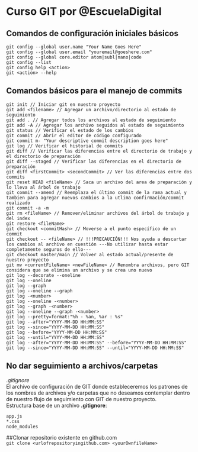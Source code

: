 # Curso GIT por @EscuelaDigital

## Comandos de configuración iniciales básicos
```
git config --global user.name "Your Name Goes Here"
git config --global user.email "youremail@goeshere.com"
git config --global core.editor atom|subl|nano|code
git config --list
git config help <action>
git <action> --help

```

## Comandos básicos para el manejo de commits

```
git init // Iniciar git en nuestro proyecto
git add <filename> // Agregar un archivo/directorio al estado de seguimiento
git add . // Agregar todos los archivos al estado de seguimiento
git add -A // Agregar los archivo seguidos al estado de seguimiento
git status // Verificar el estado de los cambios
git commit // Abrir el editor de código configurado
git commit m- "Your descriptive commit description goes here"
git log // Verificar el historial de commits
git diff // Verificar las diferencias entre el directorio de trabajo y el directorio de preparación
git diff --staged // Verificar las diferencias en el directorio de preparación
git diff <firstCommit> <secondCommit> // Ver las diferencias entre dos commits
git reset HEAD <fileName> // Saca un archivo del area de preparación y lo lleva al árbol de trabajo
git commit --amend // Reemplaza el último commit de la rama actual y tambien para agregar nuevos cambios a la utlima confirmación/commit realizado
git commit -a -m
git rm <fileName> // Remover/eliminar archivos del árbol de trabajo y del index
git restore <fileName>
git checkout <commitHash> // Moverse a el punto específico de un commit
git checkout -- <fileName> // !!!PRECAUCIÓN!!! Nos ayuda a descartar los cambios al archivo en cuestión ---No utilizar hasta estar completamente seguros de ello---
git checkout master/main // Volver al estado actual/presente de nuestro proyecto
git mv <currentFileName> <newFileName> // Renombra archivos, pero GIT considera que se elimina un archivo y se crea uno nuevo
git log --decorate --oneline
git log --oneline
git log --graph
git log --oneline --graph
git log -<number>
git log --oneline -<number>
git log --graph -<number>
git log --oneline --graph -<number>
git log --pretty=format:"%h - %an, %ar : %s"
git log --after="YYYY-MM-DD HH:MM:SS"
git log --since="YYYY-MM-DD HH:MM:SS"
git log --before="YYYY-MM-DD HH:MM:SS"
git log --until="YYYY-MM-DD HH:MM:SS"
git log --after="YYYY-MM-DD HH:MM:SS" --before="YYYY-MM-DD HH:MM:SS"
git log --since="YYYY-MM-DD HH:MM:SS" --until="YYYY-MM-DD HH:MM:SS"
```

## No dar seguimiento a archivos/carpetas
*.gitignore*  
El archivo de configuración de GIT donde estableceremos los patrones de los nombres de  archivos y/o carpetas que no deseamos contemplar dentro de nuestro flujo de seguimiento con GIT de nuestro proyecto.  
Estructura base de un archivo **.gitignore**:  
```
app.js
*.css
node_modules
```

##Clonar repositorio existente en github.com  
`git clone <urlofrepositoryingithub.com> <yourOwnfileName>`